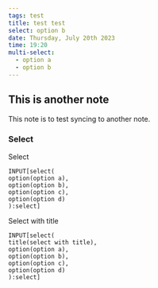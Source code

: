 ```yaml
---
tags: test
title: test test
select: option b
date: Thursday, July 20th 2023
time: 19:20
multi-select:
  - option a
  - option b
---
```


## This is another note
This note is to test syncing to another note.

### Select
Select
```meta-bind
INPUT[select(
option(option a),
option(option b),
option(option c),
option(option d)
):select]
```

Select with title
```meta-bind
INPUT[select(
title(select with title),
option(option a),
option(option b),
option(option c),
option(option d)
):select]
```

